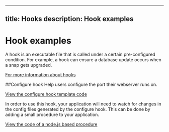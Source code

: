 ----
title: Hooks
description: Hook examples
----

# Hook examples

A hook is an executable file that is called under a certain pre-configured condition. For example, a hook can ensure a database update occurs when a snap gets upgraded. 

[For more information about hooks](http://docs.ubuntu.com/core/en/guides/build-device/config-hooks)


##Configure hook
Help users configure the port their webserver runs on.

[View the configure hook template code](https://github.com/ubuntu/snow-on-me-snap/blob/master/meta/hooks/configure)

In order to use this hook, your application will need to watch for changes in the config files generated by the configure hook. This can be done by adding a small procedure to your application. 

[View the code of a node.js based procedure](https://github.com/ubuntu/snow-on-me-snap/blob/master/main.js#L71)
